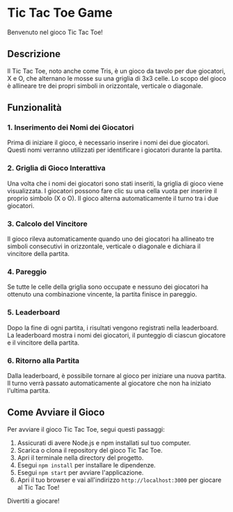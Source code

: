 # Tic Tac Toe Game

Benvenuto nel gioco Tic Tac Toe!

## Descrizione

Il Tic Tac Toe, noto anche come Tris, è un gioco da tavolo per due giocatori, X e O, che alternano le mosse su una griglia di 3x3 celle. Lo scopo del gioco è allineare tre dei propri simboli in orizzontale, verticale o diagonale.

## Funzionalità

### 1. Inserimento dei Nomi dei Giocatori

Prima di iniziare il gioco, è necessario inserire i nomi dei due giocatori. Questi nomi verranno utilizzati per identificare i giocatori durante la partita.

### 2. Griglia di Gioco Interattiva

Una volta che i nomi dei giocatori sono stati inseriti, la griglia di gioco viene visualizzata. I giocatori possono fare clic su una cella vuota per inserire il proprio simbolo (X o O). Il gioco alterna automaticamente il turno tra i due giocatori.

### 3. Calcolo del Vincitore

Il gioco rileva automaticamente quando uno dei giocatori ha allineato tre simboli consecutivi in orizzontale, verticale o diagonale e dichiara il vincitore della partita.

### 4. Pareggio

Se tutte le celle della griglia sono occupate e nessuno dei giocatori ha ottenuto una combinazione vincente, la partita finisce in pareggio.

### 5. Leaderboard

Dopo la fine di ogni partita, i risultati vengono registrati nella leaderboard. La leaderboard mostra i nomi dei giocatori, il punteggio di ciascun giocatore e il vincitore della partita.

### 6. Ritorno alla Partita

Dalla leaderboard, è possibile tornare al gioco per iniziare una nuova partita. Il turno verrà passato automaticamente al giocatore che non ha iniziato l'ultima partita.

## Come Avviare il Gioco

Per avviare il gioco Tic Tac Toe, segui questi passaggi:

1. Assicurati di avere Node.js e npm installati sul tuo computer.
2. Scarica o clona il repository del gioco Tic Tac Toe.
3. Apri il terminale nella directory del progetto.
4. Esegui `npm install` per installare le dipendenze.
5. Esegui `npm start` per avviare l'applicazione.
6. Apri il tuo browser e vai all'indirizzo `http://localhost:3000` per giocare al Tic Tac Toe!

Divertiti a giocare!
